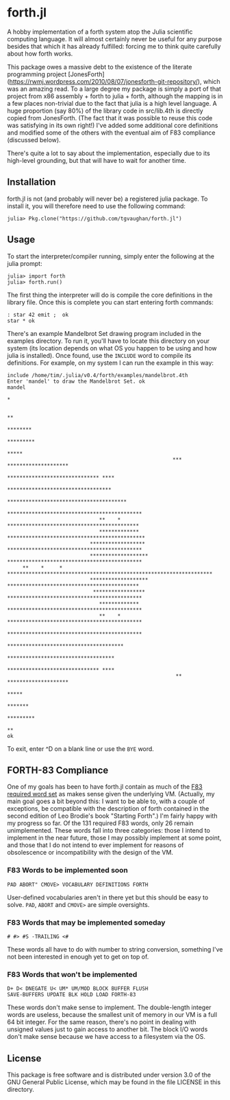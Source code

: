 # forth.jl

A hobby implementation of a forth system atop the Julia scientific computing
language.  It will almost certainly never be useful for any purpose besides
that which it has already fulfilled: forcing me to think quite carefully about
how forth works. 

This package owes a massive debt to the existence of the literate programming
project [JonesForth] (https://rwmj.wordpress.com/2010/08/07/jonesforth-git-repository/),
which was an amazing read. To a large degree my package is simply a port of
that project from x86 assembly + forth to julia + forth, although the mapping
is in a few places non-trivial due to the fact that julia is a high level
language.  A huge proportion (say 80%) of the library code in src/lib.4th is
directly copied from JonesForth.  (The fact that it was possible to reuse this
code was satisfying in its own right!) I've added some additional core
definitions and modified some of the others with the eventual aim of F83
compliance (discussed below).

There's quite a lot to say about the implementation, especially due to its
high-level grounding, but that will have to wait for another time.

## Installation

forth.jl is not (and probably will never be) a registered julia package.  To
install it, you will therefore need to use the following command:

    julia> Pkg.clone("https://github.com/tgvaughan/forth.jl")

## Usage

To start the interpreter/compiler running, simply enter the following at
the julia prompt:

    julia> import forth
    julia> forth.run()

The first thing the interpreter will do is compile the core definitions in
the library file.  Once this is complete you can start entering forth commands:

    : star 42 emit ;  ok
    star * ok

There's an example Mandelbrot Set drawing program included in the examples
directory.  To run it, you'll have to locate this directory on your system (its
location depends on what OS you happen to be using and how julia is installed).
Once found, use the `INCLUDE` word to compile its definitions. For example, on
my system I can run the example in this way:

    include /home/tim/.julia/v0.4/forth/examples/mandelbrot.4th
    Enter 'mandel' to draw the Mandelbrot Set. ok
    mandel
                                                                                *                   
                                                                                                    
                                                                           **                       
                                                                        ********                    
                                                                       *********                    
                                                                         *****                      
                                                          ***     ********************              
                                                           ****************************** ****      
                                                          **********************************        
                                                       ***************************************      
                                                     ********************************************   
                                  **    *            *******************************************    
                                  *************    *********************************************    
                               ******************  ********************************************     
                               ******************* ********************************************     
         **    *     *  *******************************************************************         
                               ******************* *******************************************      
                                *****************  ********************************************     
                                  *************     ********************************************    
                                  **    *           ********************************************    
                                                     ********************************************   
                                                        **************************************      
                                                         ***********************************        
                                                           ****************************** ****      
                                                           **     ********************              
                                                                         *****                      
                                                                        *******                     
                                                                       *********                    
                                                                           **                       
    ok

To exit, enter ^D on a blank line or use the `BYE` word.

## FORTH-83 Compliance

One of my goals has been to have forth.jl contain as much of the
[F83 required word set](http://forth.sourceforge.net/standard/fst83/fst83-12.htm) 
as makes sense given the underlying VM. (Actually, my main goal goes a bit
beyond this: I want to be able to, with a couple of exceptions, be compatible
with the description of forth contained in the second edition of Leo Brodie's
book "Starting Forth".)  I'm fairly happy with my progress so far.  Of the
131 required F83 words, only 26 remain unimplemented.  These words fall into
three categories: those I intend to implement in the near future, those I may
possibly implement at some point, and those that I do not intend to ever implement
for reasons of obsolescence or incompatibility with the design of the VM.

### F83 Words to be implemented soon

    PAD ABORT" CMOVE> VOCABULARY DEFINITIONS FORTH

User-defined vocabularies aren't in there yet but this should be easy to solve.
`PAD`, `ABORT` and `CMOVE>` are simple oversights.

### F83 Words that may be implemented someday

    # #> #S -TRAILING <#

These words all have to do with number to string conversion, something I've
not been interested in enough yet to get on top of.

### F83 Words that won't be implemented

    D+ D< DNEGATE U< UM* UM/MOD BLOCK BUFFER FLUSH
    SAVE-BUFFERS UPDATE BLK HOLD LOAD FORTH-83

These words don't make sense to implement.  The double-length integer words are
useless, because the smallest unit of memory in our VM is a full 64 bit
integer.  For the same reason, there's no point in dealing with unsigned values
just to gain access to another bit.  The block I/O words don't make sense because
we have access to a filesystem via the OS.

## License

This package is free software and is distributed under version 3.0 of the GNU
General Public License, which may be found in the file LICENSE in this
directory.

